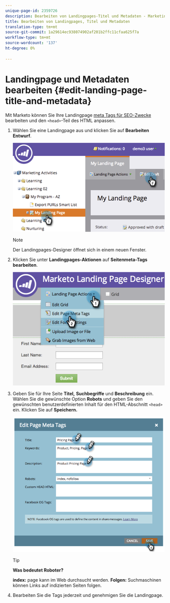 ```yaml
---
unique-page-id: 2359726
description: Bearbeiten von Landingpages-Titel und Metadaten - Marketing Docs - Produktdokumentation
title: Bearbeiten von Landingpages, Titel und Metadaten
translation-type: tm+mt
source-git-commit: 1a29614ec938074902af201b2ffc11cfaa625f7a
workflow-type: tm+mt
source-wordcount: '137'
ht-degree: 0%

---
```



# Landingpage und Metadaten bearbeiten {#edit-landing-page-title-and-metadata}

Mit Marketo können Sie Ihre Landingpage [meta Tags für SEO-Zwecke](http://www.w3schools.com/tags/tag_meta.asp) bearbeiten und den `<head>`-Teil des HTML anpassen.

1. Wählen Sie eine Landingpage aus und klicken Sie auf **Bearbeiten** **Entwurf**.

   ![](assets/image2014-9-17-11-3a39-3a21.png)

   >[!NOTE]
   >
   >Der Landingpages-Designer öffnet sich in einem neuen Fenster.

1. Klicken Sie unter **Landingpages-Aktionen** auf **Seitenmeta-Tags bearbeiten**.

   ![](assets/image2014-9-17-11-3a39-3a32.png)

1. Geben Sie für Ihre Seite **Titel,** **Suchbegriffe** und **Beschreibung** ein. Wählen Sie die gewünschte Option **Robots** und geben Sie den gewünschten benutzerdefinierten Inhalt für den HTML-Abschnitt `<head>` ein. Klicken Sie auf **Speichern.**

   ![](assets/image2014-9-17-11-3a39-3a50.png)

   >[!TIP]
   >
   >**Was bedeutet  [](http://www.robotstxt.org/meta.html) Roboter?**
   >
   >
   >**index:** page kann im Web durchsucht werden. **Folgen:** Suchmaschinen können Links auf indizierten Seiten folgen.

1. Bearbeiten Sie die Tags jederzeit und genehmigen Sie die Landingpage.

